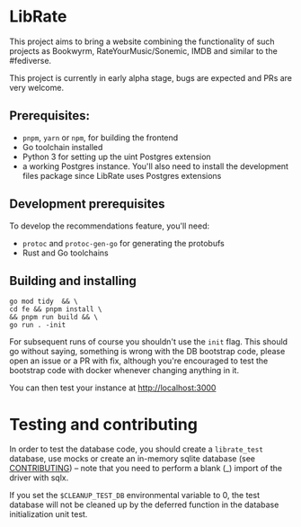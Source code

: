 # LibRate

This project aims to bring a website combining the functionality of such projects as Bookwyrm, RateYourMusic/Sonemic, IMDB and similar to the #fediverse. 

This project is currently in early alpha stage, bugs are expected and PRs are very welcome. 

## Prerequisites:

- `pnpm`, `yarn` or `npm`, for building the frontend
- Go toolchain installed
- Python 3 for setting up the uint Postgres extension
- a working Postgres instance. You'll also need to install the development files package
  since LibRate uses Postgres extensions

## Development prerequisites

To develop the recommendations feature, you'll need:

- `protoc` and `protoc-gen-go` for generating the protobufs
- Rust and Go toolchains

## Building and installing

```
go mod tidy  && \
cd fe && pnpm install \
&& pnpm run build && \
go run . -init 
```

For subsequent runs of course you shouldn't use the `init` flag. This should go without saying, something is wrong with the DB bootstrap code, please open an issue or a PR with fix, although you're encouraged to test the bootstrap code with docker whenever changing anything in it.

You can then test your instance at [http://localhost:3000](localhost:3000)

# Testing and contributing

In order to test the database code, you should create a `librate_test` database, use mocks or create an in-memory sqlite database (see [CONTRIBUTING](CONTRIBUTING.md)) – note that you need to perform a blank (_) import of the driver with sqlx.

If you set the `$CLEANUP_TEST_DB` environmental variable to 0, the test database will not be cleaned up by the deferred function in the database initialization unit test.
